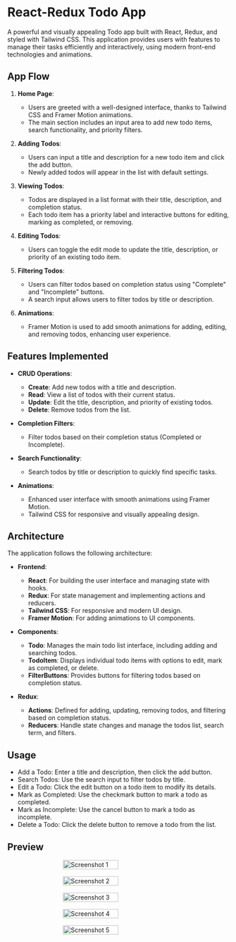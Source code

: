 # React-Redux Todo App

A powerful and visually appealing Todo app built with React, Redux, and styled with Tailwind CSS. This application provides users with features to manage their tasks efficiently and interactively, using modern front-end technologies and animations.

## App Flow

1. **Home Page**: 
   - Users are greeted with a well-designed interface, thanks to Tailwind CSS and Framer Motion animations.
   - The main section includes an input area to add new todo items, search functionality, and priority filters.

2. **Adding Todos**:
   - Users can input a title and description for a new todo item and click the add button.
   - Newly added todos will appear in the list with default settings.

3. **Viewing Todos**:
   - Todos are displayed in a list format with their title, description, and completion status.
   - Each todo item has a priority label and interactive buttons for editing, marking as completed, or removing.

4. **Editing Todos**:
   - Users can toggle the edit mode to update the title, description, or priority of an existing todo item.

5. **Filtering Todos**:
   - Users can filter todos based on completion status using "Complete" and "Incomplete" buttons.
   - A search input allows users to filter todos by title or description.

6. **Animations**:
   - Framer Motion is used to add smooth animations for adding, editing, and removing todos, enhancing user experience.

## Features Implemented

- **CRUD Operations**: 
  - **Create**: Add new todos with a title and description.
  - **Read**: View a list of todos with their current status.
  - **Update**: Edit the title, description, and priority of existing todos.
  - **Delete**: Remove todos from the list.

- **Completion Filters**:
  - Filter todos based on their completion status (Completed or Incomplete).

- **Search Functionality**:
  - Search todos by title or description to quickly find specific tasks.

- **Animations**:
  - Enhanced user interface with smooth animations using Framer Motion.
  - Tailwind CSS for responsive and visually appealing design.

## Architecture

The application follows the following architecture:

- **Frontend**:
  - **React**: For building the user interface and managing state with hooks.
  - **Redux**: For state management and implementing actions and reducers.
  - **Tailwind CSS**: For responsive and modern UI design.
  - **Framer Motion**: For adding animations to UI components.

- **Components**:
  - **Todo**: Manages the main todo list interface, including adding and searching todos.
  - **TodoItem**: Displays individual todo items with options to edit, mark as completed, or delete.
  - **FilterButtons**: Provides buttons for filtering todos based on completion status.

- **Redux**:
  - **Actions**: Defined for adding, updating, removing todos, and filtering based on completion status.
  - **Reducers**: Handle state changes and manage the todos list, search term, and filters.
 
## Usage
- Add a Todo: Enter a title and description, then click the add button.
- Search Todos: Use the search input to filter todos by title.
- Edit a Todo: Click the edit button on a todo item to modify its details.
- Mark as Completed: Use the checkmark button to mark a todo as completed.
- Mark as Incomplete: Use the cancel button to mark a todo as incomplete.
- Delete a Todo: Click the delete button to remove a todo from the list.

## Preview

<div style="display: flex; flex-wrap: wrap; gap: 16px; justify-content: center;">
  <img src="https://github.com/user-attachments/assets/15522922-19c7-4a26-a0eb-c6718d20f29a" alt="Screenshot 1" style="width: 50%; max-width: 300px;" />
  <img src="https://github.com/user-attachments/assets/5cd3604c-d140-4b18-9249-02a110ede90b" alt="Screenshot 2" style="width: 50%; max-width: 300px;" />
  <img src="https://github.com/user-attachments/assets/5ff72779-3a8e-45a9-a5ae-49fdcb661552" alt="Screenshot 3" style="width: 50%; max-width: 300px;" />
  <img src="https://github.com/user-attachments/assets/bea4e474-2c72-446d-8113-db116036b7fb" alt="Screenshot 4" style="width: 50%; max-width: 300px;" />
  <img src="https://github.com/user-attachments/assets/af276e70-dcb6-45db-af2f-61a5174ca2f8" alt="Screenshot 5" style="width: 50%; max-width: 300px;" />
</div>

